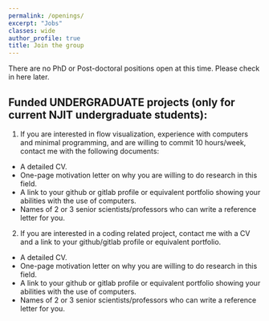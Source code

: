 ```yaml
---
permalink: /openings/
excerpt: "Jobs"
classes: wide
author_profile: true
title: Join the group
---
```


There are no PhD or Post-doctoral positions open at this time. Please check in here later.

## Funded UNDERGRADUATE projects (only for current NJIT undergraduate students):
1. If you are interested in flow visualization, experience with computers and minimal programming, and are willing to commit 10 hours/week, contact me with the following documents:

- A detailed CV.
- One-page motivation letter on why you are willing to do research in this field.
- A link to your github or gitlab profile or equivalent portfolio showing your abilities with the use of computers.
- Names of 2 or 3 senior scientists/professors who can write a reference letter for you.

2. If you are interested in a coding related project, contact me with a CV and a link to your github/gitlab profile or equivalent portfolio.

- A detailed CV.
- One-page motivation letter on why you are willing to do research in this field.
- A link to your github or gitlab profile or equivalent portfolio showing your abilities with the use of computers.
- Names of 2 or 3 senior scientists/professors who can write a reference letter for you.
